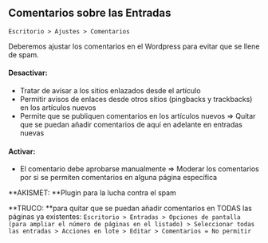## Comentarios sobre las Entradas

```
Escritorio > Ajustes > Comentarios
```

Deberemos ajustar los comentarios en el Wordpress para evitar que se llene de spam.

#### Desactivar:

* Tratar de avisar a los sitios enlazados desde el artículo
* Permitir avisos de enlaces desde otros sitios \(pingbacks y trackbacks\) en los artículos nuevos
* Permite que se publiquen comentarios en los artículos nuevos =&gt; Quitar que se puedan añadir comentarios de aquí en adelante en entradas nuevas

#### Activar:

* El comentario debe aprobarse manualmente =&gt; Moderar los comentarios por si se permiten comentarios en alguna página específica

**AKISMET: **Plugin para la lucha contra el spam

**TRUCO: **para quitar que se puedan añadir comentarios en TODAS las páginas ya existentes: `Escritorio > Entradas > Opciones de pantalla (para ampliar el número de páginas en el listado) > Seleccionar todas las entradas > Acciones en lote > Editar > Comentarios = No permitir`

